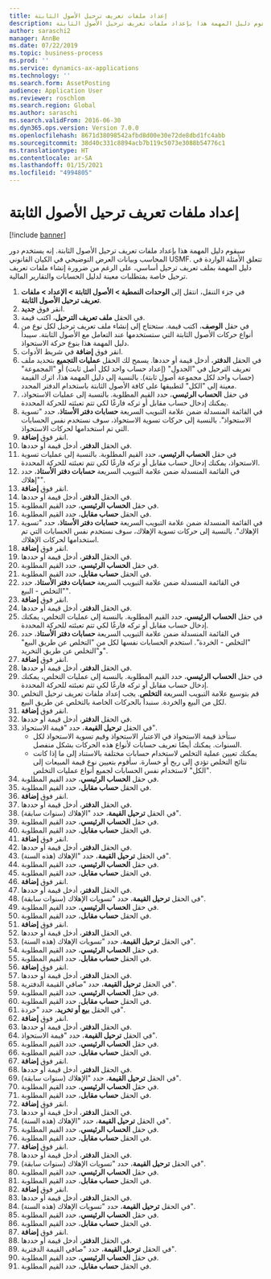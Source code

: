 ```yaml
---
title: إعداد ملفات تعريف ترحيل الأصول الثابتة
description: سيقوم دليل المهمة هذا بإعداد ملفات تعريف ترحيل الأصول الثابتة.
author: saraschi2
manager: AnnBe
ms.date: 07/22/2019
ms.topic: business-process
ms.prod: ''
ms.service: dynamics-ax-applications
ms.technology: ''
ms.search.form: AssetPosting
audience: Application User
ms.reviewer: roschlom
ms.search.region: Global
ms.author: saraschi
ms.search.validFrom: 2016-06-30
ms.dyn365.ops.version: Version 7.0.0
ms.openlocfilehash: 8671d38098542afbd8d00e30e72de8dbd1fc4abb
ms.sourcegitcommit: 38d40c331c8894acb7b119c5073e3088b54776c1
ms.translationtype: HT
ms.contentlocale: ar-SA
ms.lasthandoff: 01/15/2021
ms.locfileid: "4994805"
---
```

# <a name="set-up-fixed-asset-posting-profiles"></a>إعداد ملفات تعريف ترحيل الأصول الثابتة

[!include [banner](../../includes/banner.md)]

سيقوم دليل المهمة هذا بإعداد ملفات تعريف ترحيل الأصول الثابتة.  إنه يستخدم دور المحاسب وبيانات العرض التوضيحي في الكيان القانوني USMF.  تتعلق الأمثلة الواردة في دليل المهمة بملف تعريف ترحيل أساسي، على الرغم من ضرورة إنشاء ملفات تعريف ترحيل خاصة بمتطلبات معينة لدليل الحسابات‬ والتقارير المالية.

1. في جزء التنقل، انتقل إلى **الوحدات النمطية > الأصول الثابتة > الإعداد > ملفات تعريف ترحيل الأصول الثابتة‬**.
2. انقر فوق **جديد**.
3. في الحقل **ملف تعريف الترحيل**، اكتب قيمة.
4. في حقل **الوصف**، اكتب قيمة. ستحتاج إلى إنشاء ملف تعريف ترحيل لكل نوع من أنواع حركات الأصول الثابتة التي ستستخدمها عند التعامل مع الأصول الثابتة. سيبدأ دليل المهمة هذا بنوع حركة الاستحواذ.  
5. انقر فوق **إضافة** في شريط الأدوات.
6. في الحقل **الدفتر**، أدخل قيمة أو حددها. يسمح لك الحقل **عمليات التجميع** بتحديد ملف تعريف الترحيل في "الجدول" (إعداد حساب واحد لكل أصل ثابت) أو "المجموعة" (حساب واحد لكل مجموعة أصول ثابتة). بالنسبة إلى دليل المهمة هذا، اترك القيمة معينة إلى "الكل" لتطبيقها على كافة الأصول الثابتة باستخدام الدفتر المحدد.  
7. في حقل **الحساب الرئيسي**، حدد القيم المطلوبة. بالنسبة إلى عمليات الاستحواذ، يمكنك إدخال حساب مقابل أو تركه فارغًا لكي تتم تعبئته للحركة المحددة.    
8. في القائمة المنسدلة ضمن علامة التبويب السريعة **حسابات دفتر الأستاذ**، حدد "تسوية الاستحواذ‬". بالنسبة إلى حركات تسوية الاستحواذ، سوف نستخدم نفس الحسابات التي تم استخدامها لحركات الاستحواذ.  
9. انقر فوق **إضافة**.
10. في الحقل **الدفتر**، أدخل قيمة أو حددها.
11. في حقل **الحساب الرئيسي**، حدد القيم المطلوبة. بالنسبة إلى عمليات تسوية الاستحواذ، يمكنك إدخال حساب مقابل أو تركه فارغًا لكي تتم تعبئته للحركة المحددة.    
12. في القائمة المنسدلة ضمن علامة التبويب السريعة **حسابات دفتر الأستاذ**، حدد "إهلاك".
13. انقر فوق **إضافة**.
14. في الحقل **الدفتر**، أدخل قيمة أو حددها.
15. في حقل **الحساب الرئيسي**، حدد القيم المطلوبة.
16. في الحقل **حساب مقابل**، حدد القيم المطلوبة.
17. في القائمة المنسدلة ضمن علامة التبويب السريعة **حسابات دفتر الأستاذ**، حدد "تسوية الإهلاك‬". بالنسبة إلى حركات تسوية الإهلاك، سوف نستخدم نفس الحسابات التي تم استخدامها لحركات الإهلاك.  
18. انقر فوق **إضافة**.
19. في الحقل **الدفتر**، أدخل قيمة أو حددها.
20. في حقل **الحساب الرئيسي**، حدد القيم المطلوبة.
21. في الحقل **حساب مقابل**، حدد القيم المطلوبة.
22. في القائمة المنسدلة ضمن علامة التبويب السريعة **حسابات دفتر الأستاذ**، حدد "التخلص - البيع‬".
23. انقر فوق **إضافة**.
24. في الحقل **الدفتر**، أدخل قيمة أو حددها.
25. في حقل **الحساب الرئيسي**، حدد القيم المطلوبة. بالنسبة إلى عمليات التخلص، يمكنك إدخال حساب مقابل أو تركه فارغًا لكي تتم تعبئته للحركة المحددة.  
26. في القائمة المنسدلة ضمن علامة التبويب السريعة **حسابات دفتر الأستاذ**، حدد "التخلص - الخردة‬‬". استخدم الحسابات نفسها لكل من "التخلص عن طريق البيع" و"التخلص عن طريق التخريد".  
27. انقر فوق **إضافة**.
28. في الحقل **الدفتر**، أدخل قيمة أو حددها.
29. في حقل **الحساب الرئيسي**، حدد القيم المطلوبة. بالنسبة إلى عمليات التخلص، يمكنك إدخال حساب مقابل أو تركه فارغًا لكي تتم تعبئته للحركة المحددة.  
30. قم بتوسيع علامة التبويب السريعة **التخلص**. يجب إعداد ملفات تعريف ترحيل التخلص لكل من البيع والخردة.  سنبدأ بالحركات الخاصة بالتخلص عن طريق البيع.  
31. انقر فوق **إضافة**.
32. في الحقل **الدفتر**، أدخل قيمة أو حددها.
33. في الحقل **ترحيل القيمة**، حدد "قيمة الاستحواذ‬".
    * ستأخذ قيمة الاستحواذ في الاعتبار الاستحواذ وقيم تسوية الاستحواذ لكل السنوات. يمكنك أيضًا تعريف حسابات لأنواع هذه الحركات بشكل منفصل.  
    * يمكنك تعيين عملية التخلص لاستخدام حسابات مختلفة بالاستناد إلى ما إذا كانت نتائج التخلص تؤدي إلى ربح أو خسارة. سأقوم بتعيين نوع قيمة المبيعات إلى "الكل" لاستخدام نفس الحسابات لجميع أنواع عمليات التخلص.  
34. في حقل **الحساب الرئيسي**، حدد القيم المطلوبة.
35. في الحقل **حساب مقابل**، حدد القيم المطلوبة.
36. انقر فوق **إضافة**.
37. في الحقل **الدفتر**، أدخل قيمة أو حددها.
38. في الحقل **ترحيل القيمة‬**، حدد "الإهلاك (سنوات سابقة)".  
38. في حقل **الحساب الرئيسي**، حدد القيم المطلوبة.
39. في الحقل **حساب مقابل**، حدد القيم المطلوبة.
40. انقر فوق **إضافة**.
41. في الحقل **الدفتر**، أدخل قيمة أو حددها.
42. في الحقل **ترحيل القيمة‬**، حدد "الإهلاك (هذه السنة)".
43. في حقل **الحساب الرئيسي**، حدد القيم المطلوبة.
44. في الحقل **حساب مقابل**، حدد القيم المطلوبة.
45. انقر فوق **إضافة**.
46. في الحقل **الدفتر**، أدخل قيمة أو حددها.
47. في الحقل **ترحيل القيمة‬**، حدد "تسويات الإهلاك (سنوات سابقة)‬".
48. في حقل **الحساب الرئيسي**، حدد القيم المطلوبة.
49. في الحقل **حساب مقابل**، حدد القيم المطلوبة.
50. انقر فوق **إضافة**.
51. في الحقل **الدفتر**، أدخل قيمة أو حددها.
52. في الحقل **ترحيل القيمة‬**، حدد "تسويات الإهلاك (هذه السنة)".
53. في حقل **الحساب الرئيسي**، حدد القيم المطلوبة.
54. في الحقل **حساب مقابل**، حدد القيم المطلوبة.
55. انقر فوق **إضافة**.
56. في الحقل **الدفتر**، أدخل قيمة أو حددها.
57. في الحقل **ترحيل القيمة‬**، حدد "صافي القيمة الدفترية‬".
58. في حقل **الحساب الرئيسي**، حدد القيم المطلوبة.
59. في الحقل **حساب مقابل**، حدد القيم المطلوبة.
60. في الحقل **بيع أو تخريد‬**، حدد "خردة‬".
61. انقر فوق **إضافة**.
62. في الحقل **الدفتر**، أدخل قيمة أو حددها.
63. في الحقل **ترحيل القيمة**، حدد "قيمة الاستحواذ‬".
64. في حقل **الحساب الرئيسي**، حدد القيم المطلوبة.
65. في الحقل **حساب مقابل**، حدد القيم المطلوبة.
66. انقر فوق **إضافة**.
67. في الحقل **الدفتر**، أدخل قيمة أو حددها.
67. في الحقل **ترحيل القيمة‬**، حدد "الإهلاك (سنوات سابقة)".  
68. في حقل **الحساب الرئيسي**، حدد القيم المطلوبة.
69. في الحقل **حساب مقابل**، حدد القيم المطلوبة.
70. انقر فوق **إضافة**.
71. في الحقل **الدفتر**، أدخل قيمة أو حددها.
72. في الحقل **ترحيل القيمة‬**، حدد "الإهلاك (هذه السنة)".
73. في حقل **الحساب الرئيسي**، حدد القيم المطلوبة.
74. في الحقل **حساب مقابل**، حدد القيم المطلوبة.
75. انقر فوق **إضافة**.
76. في الحقل **الدفتر**، أدخل قيمة أو حددها.
77. في الحقل **ترحيل القيمة‬**، حدد "تسويات الإهلاك (سنوات سابقة)‬".
78. في حقل **الحساب الرئيسي**، حدد القيم المطلوبة.
79. في الحقل **حساب مقابل**، حدد القيم المطلوبة.
80. انقر فوق **إضافة**.
81. في الحقل **الدفتر**، أدخل قيمة أو حددها.
82. في الحقل **ترحيل القيمة‬**، حدد "تسويات الإهلاك (هذه السنة)".
83. في حقل **الحساب الرئيسي**، حدد القيم المطلوبة.
84. في الحقل **حساب مقابل**، حدد القيم المطلوبة.
85. انقر فوق **إضافة**.
86. في الحقل **الدفتر**، أدخل قيمة أو حددها.
87. في الحقل **ترحيل القيمة‬**، حدد "صافي القيمة الدفترية‬".
88. في حقل **الحساب الرئيسي**، حدد القيم المطلوبة.
89. في الحقل **حساب مقابل**، حدد القيم المطلوبة.

